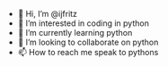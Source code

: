 - 👋 Hi, I’m @ijfritz
- 👀 I’m interested in coding in python
- 🌱 I’m currently learning python
- 💞️ I’m looking to collaborate on python
- 📫 How to reach me speak to pythons
  

<!---
ijfritz/ijfritz is a ✨ special ✨ repository because its `README.md` (this file) appears on your GitHub profile.
You can click the Preview link to take a look at your changes.
--->
